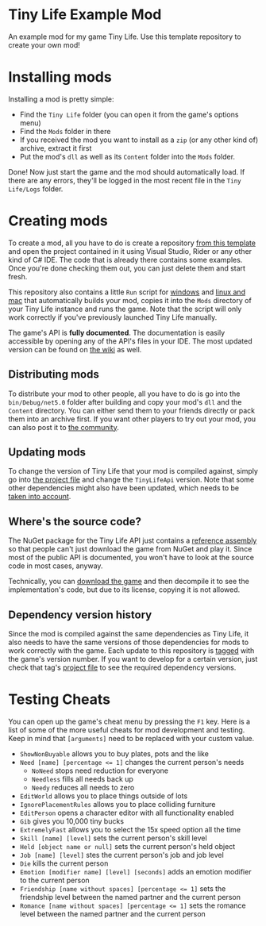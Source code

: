 # Tiny Life Example Mod
An example mod for my game Tiny Life. Use this template repository to create your own mod!

# Installing mods
Installing a mod is pretty simple:
- Find the `Tiny Life` folder (you can open it from the game's options menu)
- Find the `Mods` folder in there
- If you received the mod you want to install as a `zip` (or any other kind of) archive, extract it first
- Put the mod's `dll` as well as its `Content` folder into the `Mods` folder.

Done! Now just start the game and the mod should automatically load. If there are any errors, they'll be logged in the most recent file in the `Tiny Life/Logs` folder.

# Creating mods
To create a mod, all you have to do is create a repository [from this template](https://github.com/Ellpeck/TinyLifeExampleMod/generate) and open the project contained in it using Visual Studio, Rider or any other kind of C# IDE. The code that is already there contains some examples. Once you're done checking them out, you can just delete them and start fresh.

This repository also contains a little `Run` script for [windows](./Run.bat) and [linux and mac](./Run.sh) that automatically builds your mod, copies it into the `Mods` directory of your Tiny Life instance and runs the game. Note that the script will only work correctly if you've previously launched Tiny Life manually.

The game's API is **fully documented**. The documentation is easily accessible by opening any of the API's files in your IDE. The most updated version can be found on [the wiki](https://github.com/Ellpeck/TinyLifeExampleMod/wiki) as well.

## Distributing mods
To distribute your mod to other people, all you have to do is go into the `bin/Debug/net5.0` folder after building and copy your mod's `dll` and the `Content` directory. You can either send them to your friends directly or pack them into an archive first. If you want other players to try out your mod, you can also post it to [the community](https://itch.io/board/1032686/mods).

## Updating mods
To change the version of Tiny Life that your mod is compiled against, simply go into [the project file](https://github.com/Ellpeck/TinyLifeExampleMod/blob/main/ExampleMod.csproj) and change the `TinyLifeApi` version. Note that some other dependencies might also have been updated, which needs to be [taken into account](https://github.com/Ellpeck/TinyLifeExampleMod#dependency-version-history).

## Where's the source code?
The NuGet package for the Tiny Life API just contains a [reference assembly](https://docs.microsoft.com/en-us/dotnet/standard/assembly/reference-assemblies) so that people can't just download the game from NuGet and play it. Since most of the public API is documented, you won't have to look at the source code in most cases, anyway.

Technically, you can [download the game](https://tinylifegame.com/) and then decompile it to see the implementation's code, but due to its license, copying it is not allowed.

## Dependency version history
Since the mod is compiled against the same dependencies as Tiny Life, it also needs to have the same versions of those dependencies for mods to work correctly with the game. Each update to this repository is [tagged](https://github.com/Ellpeck/TinyLifeExampleMod/tags) with the game's version number. If you want to develop for a certain version, just check that tag's [project file](https://github.com/Ellpeck/TinyLifeExampleMod/blob/main/ExampleMod.csproj) to see the required dependency versions.

# Testing Cheats
You can open up the game's cheat menu by pressing the `F1` key. Here is a list of some of the more useful cheats for mod development and testing. Keep in mind that `[arguments]` need to be replaced with your custom value.
- `ShowNonBuyable` allows you to buy plates, pots and the like
- `Need [name] [percentage <= 1]` changes the current person's needs 
    - `NoNeed` stops need reduction for everyone
    - `Needless` fills all needs back up
    - `Needy` reduces all needs to zero
- `EditWorld` allows you to place things outside of lots
- `IgnorePlacementRules` allows you to place colliding furniture
- `EditPerson` opens a character editor with all functionality enabled
- `Gib` gives you 10,000 tiny bucks
- `ExtremelyFast` allows you to select the 15x speed option all the time
- `Skill [name] [level]` sets the current person's skill level
- `Held [object name or null]` sets the current person's held object
- `Job [name] [level]` stes the current person's job and job level
- `Die` kills the current person
- `Emotion [modifier name] [level] [seconds]` adds an emotion modifier to the current person
- `Friendship [name without spaces] [percentage <= 1]` sets the friendship level between the named partner and the current person
- `Romance [name without spaces] [percentage <= 1]` sets the romance level between the named partner and the current person